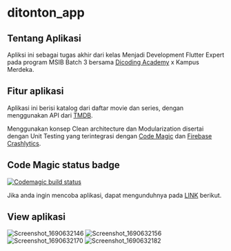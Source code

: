 # ditonton_app
## Tentang Aplikasi
Apliksi ini sebagai tugas akhir dari kelas Menjadi Development Flutter Expert pada program MSIB Batch 3  bersama [Dicoding Academy](https://www.dicoding.com/) x Kampus Merdeka.

## Fitur aplikasi
Aplikasi ini berisi katalog dari daftar movie dan series, dengan menggunakan API dari [TMDB](https://www.themoviedb.org/).

Menggunakan konsep Clean architecture dan Modularization disertai dengan Unit Testing yang terintegrasi dengan [Code Magic](https://codemagic.io/start/) dan [Firebase Crashlytics](https://firebase.google.com).


## Code Magic status badge
[![Codemagic build status](https://api.codemagic.io/apps/64c5259d40d9461bc2930473/64c5259d40d9461bc2930472/status_badge.svg)](https://codemagic.io/apps/64c5259d40d9461bc2930473/64c5259d40d9461bc2930472/latest_build)

Jika anda ingin mencoba aplikasi, dapat mengunduhnya pada [LINK](https://drive.google.com/file/d/1LUbJABzTERv9zcmRO81Kp7xNHEpSNN1M/view?usp=sharing) berikut.

## View aplikasi
![Screenshot_1690632146](https://github.com/Angga-Nugraha/ditonton_app/assets/76716099/485cfb4d-5c46-4989-be42-dd165e37eb23)
![Screenshot_1690632156](https://github.com/Angga-Nugraha/ditonton_app/assets/76716099/c86ec753-39df-483f-ba62-1749b9befdb2)
![Screenshot_1690632170](https://github.com/Angga-Nugraha/ditonton_app/assets/76716099/0fca91e4-2078-4de7-b124-955297466003)
![Screenshot_1690632182](https://github.com/Angga-Nugraha/ditonton_app/assets/76716099/bd72233f-4411-45f3-a85c-98397a3f65e3)
